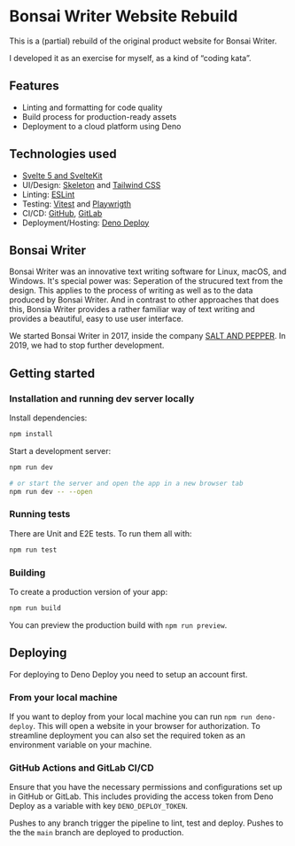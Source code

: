 # Bonsai Writer Website Rebuild

This is a (partial) rebuild of the original product website for Bonsai Writer.

I developed it as an exercise for myself, as a kind of “coding kata”.

## Features

- Linting and formatting for code quality
- Build process for production-ready assets
- Deployment to a cloud platform using Deno

## Technologies used

- [Svelte 5 and SvelteKit](https://svelte.dev)
- UI/Design: [Skeleton](https://www.skeleton.dev) and [Tailwind CSS](https://tailwindcss.com)
- Linting: [ESLint](https://eslint.org)
- Testing: [Vitest](https://vitest.dev) and [Playwrigth](https://playwright.dev)
- CI/CD: [GitHub](https://github.com), [GitLab](https://gitlab.com)
- Deployment/Hosting: [Deno Deploy](https://deno.com/deploy)

## Bonsai Writer

Bonsai Writer was an innovative text writing software for Linux, macOS, and Windows. It's special power was: Seperation of the strucured text from the design. This applies to the process of writing as well as to the data produced by Bonsai Writer. And in contrast to other approaches that does this, Bonsia Writer provides a rather familiar way of text writing and provides a beautiful, easy to use user interface.

We started Bonsai Writer in 2017, inside the company [SALT AND PEPPER](https://salt-and-pepper.eu). In 2019, we had to stop further development.

## Getting started

### Installation and running dev server locally

Install dependencies:

```bash
npm install
```

Start a development server:

```bash
npm run dev

# or start the server and open the app in a new browser tab
npm run dev -- --open
```

### Running tests

There are Unit and E2E tests. To run them all with:

```bash
npm run test
```

### Building

To create a production version of your app:

```bash
npm run build
```

You can preview the production build with `npm run preview`.

## Deploying

For deploying to Deno Deploy you need to setup an account first.

### From your local machine

If you want to deploy from your local machine you can run `npm run deno-deploy`. This will open a website in your browser for authorization. To streamline deployment you can also set the required token as an environment variable on your machine.

### GitHub Actions and GitLab CI/CD

Ensure that you have the necessary permissions and configurations set up in GitHub or GitLab. This includes providing the access token from Deno Deploy as a variable with key `DENO_DEPLOY_TOKEN`.

Pushes to any branch trigger the pipeline to lint, test and deploy. Pushes to the the `main` branch are deployed to production.
